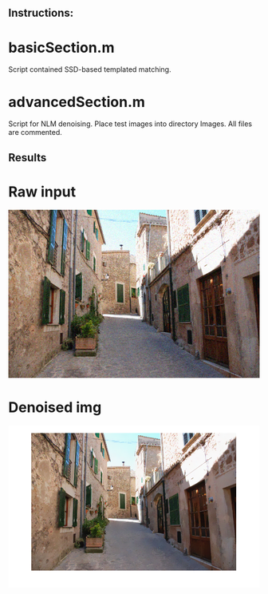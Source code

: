 ## Instructions:

# basicSection.m
Script contained SSD-based templated matching. 



# advancedSection.m
Script for NLM denoising. Place test images into directory Images.
All files are commented.

## Results
# Raw input
![Before](https://github.com/pleaseRedo/Image-Processing/blob/master/IntegralImagingDenoising/images/alleyNoisy_sigma20.png)

# Denoised img
![After](https://github.com/pleaseRedo/Image-Processing/blob/master/IntegralImagingDenoising/8outputs/7.alleyDenoised_sigma15_h0.55_templatewidth_3_window_21_Integral.png)
